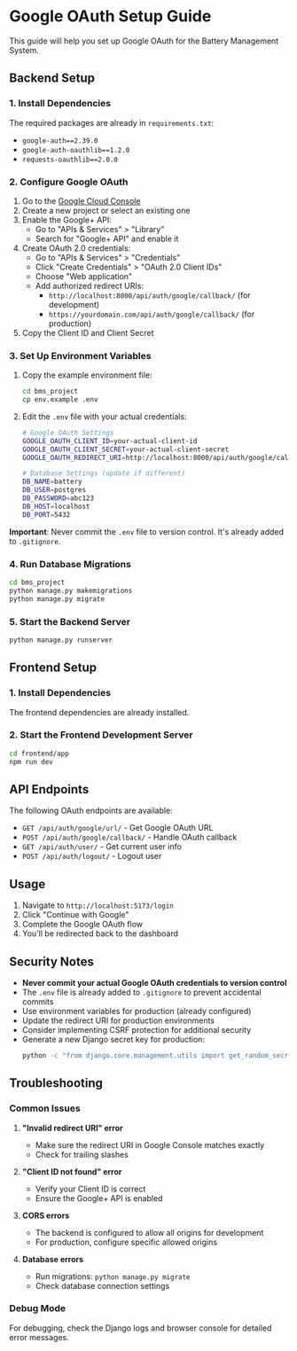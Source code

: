 # Google OAuth Setup Guide

This guide will help you set up Google OAuth for the Battery Management System.

## Backend Setup

### 1. Install Dependencies

The required packages are already in `requirements.txt`:
- `google-auth==2.39.0`
- `google-auth-oauthlib==1.2.0`
- `requests-oauthlib==2.0.0`

### 2. Configure Google OAuth

1. Go to the [Google Cloud Console](https://console.cloud.google.com/)
2. Create a new project or select an existing one
3. Enable the Google+ API:
   - Go to "APIs & Services" > "Library"
   - Search for "Google+ API" and enable it
4. Create OAuth 2.0 credentials:
   - Go to "APIs & Services" > "Credentials"
   - Click "Create Credentials" > "OAuth 2.0 Client IDs"
   - Choose "Web application"
   - Add authorized redirect URIs:
     - `http://localhost:8000/api/auth/google/callback/` (for development)
     - `https://yourdomain.com/api/auth/google/callback/` (for production)
5. Copy the Client ID and Client Secret

### 3. Set Up Environment Variables

1. Copy the example environment file:
   ```bash
   cd bms_project
   cp env.example .env
   ```

2. Edit the `.env` file with your actual credentials:
   ```bash
   # Google OAuth Settings
   GOOGLE_OAUTH_CLIENT_ID=your-actual-client-id
   GOOGLE_OAUTH_CLIENT_SECRET=your-actual-client-secret
   GOOGLE_OAUTH_REDIRECT_URI=http://localhost:8000/api/auth/google/callback/
   
   # Database Settings (update if different)
   DB_NAME=battery
   DB_USER=postgres
   DB_PASSWORD=abc123
   DB_HOST=localhost
   DB_PORT=5432
   ```

**Important**: Never commit the `.env` file to version control. It's already added to `.gitignore`.

### 4. Run Database Migrations

```bash
cd bms_project
python manage.py makemigrations
python manage.py migrate
```

### 5. Start the Backend Server

```bash
python manage.py runserver
```

## Frontend Setup

### 1. Install Dependencies

The frontend dependencies are already installed.

### 2. Start the Frontend Development Server

```bash
cd frontend/app
npm run dev
```

## API Endpoints

The following OAuth endpoints are available:

- `GET /api/auth/google/url/` - Get Google OAuth URL
- `POST /api/auth/google/callback/` - Handle OAuth callback
- `GET /api/auth/user/` - Get current user info
- `POST /api/auth/logout/` - Logout user

## Usage

1. Navigate to `http://localhost:5173/login`
2. Click "Continue with Google"
3. Complete the Google OAuth flow
4. You'll be redirected back to the dashboard

## Security Notes

- **Never commit your actual Google OAuth credentials to version control**
- The `.env` file is already added to `.gitignore` to prevent accidental commits
- Use environment variables for production (already configured)
- Update the redirect URI for production environments
- Consider implementing CSRF protection for additional security
- Generate a new Django secret key for production:
  ```bash
  python -c "from django.core.management.utils import get_random_secret_key; print(get_random_secret_key())"
  ```

## Troubleshooting

### Common Issues

1. **"Invalid redirect URI" error**
   - Make sure the redirect URI in Google Console matches exactly
   - Check for trailing slashes

2. **"Client ID not found" error**
   - Verify your Client ID is correct
   - Ensure the Google+ API is enabled

3. **CORS errors**
   - The backend is configured to allow all origins for development
   - For production, configure specific allowed origins

4. **Database errors**
   - Run migrations: `python manage.py migrate`
   - Check database connection settings

### Debug Mode

For debugging, check the Django logs and browser console for detailed error messages. 